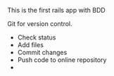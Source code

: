This is the first rails app with BDD

Git for version control.
  - Check status 
  - Add files
  - Commit changes
  - Push code to online repository
  - 